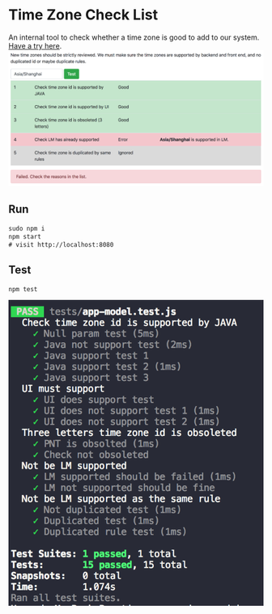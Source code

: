 # Time Zone Check List
An internal tool to check whether a time zone is good to add to our system. [Have a try here](https://howardchn.github.io/timezone-reviewer-ui/).
![Preview Screenshot](https://github.com/howardchn/timezone-reviewer-ui/raw/master/assets/screenshot01.png)

## Run
```
sudo npm i
npm start
# visit http://localhost:8080
```

## Test
```
npm test
```
![Test Screenshot](https://github.com/howardchn/timezone-reviewer-ui/raw/master/assets/screenshot02.png)